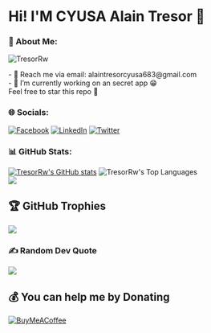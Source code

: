 # Hi! I'M CYUSA Alain Tresor 👋
### 💫 About Me:
<p align="left"> 
  <img src="https://komarev.com/ghpvc/?username=TresorRw&label=Profile%20views&color=blue&style=flat" alt="TresorRw" /> 
</p>
 - 📧 Reach me via email: alaintresorcyusa683@gmail.com <br>
 - 🔭 I’m currently working on an secret app 😁 <br>
Feel free to star this repo 🤗

### 🌐 Socials:
[![Facebook](https://img.shields.io/badge/Facebook-%231877F2.svg?logo=Facebook&logoColor=white)](https://facebook.com/cyusaalaintresor01) [![LinkedIn](https://img.shields.io/badge/LinkedIn-%230077B5.svg?logo=linkedin&logoColor=white)](https://linkedin.com/in/catresor) [![Twitter](https://img.shields.io/badge/Twitter-%231DA1F2.svg?logo=Twitter&logoColor=white)](https://twitter.com/TresorRw) 


### 📊 GitHub Stats:
[![TresorRw's GitHub stats](https://github-readme-stats.vercel.app/api?username=TresorRw&count_private=true&show_icons=true&theme=radical)](https://github.com/anuraghazra/github-readme-stats)
![TresorRw's Top Languages](https://github-readme-stats.vercel.app/api/top-langs/?username=TresorRw&theme=radical&show_icons=true&hide_border=true&layout=compact) <br>
![](https://github-readme-streak-stats.herokuapp.com/?user=TresorRw&theme=dark&hide_border=true)<br/>

## 🏆 GitHub Trophies
![](https://github-profile-trophy.vercel.app/?username=TresorRw&theme=radical&no-frame=false&no-bg=false&margin-w=4)

### ✍️ Random Dev Quote
![](https://quotes-github-readme.vercel.app/api?type=horizontal&theme=merko)


  ## 💰 You can help me by Donating
  [![BuyMeACoffee](https://img.shields.io/badge/Buy%20Me%20a%20Coffee-ffdd00?style=for-the-badge&logo=buy-me-a-coffee&logoColor=black)](https://buymeacoffee.com/catresor) 
